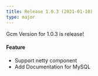 ```yaml
---
title: Release 1.0.3 (2021-01-10)
type: major
---
```


Gcm Version for 1.0.3 is release!

#### Feature

- Support netty component
- Add Documentation for MySQL

